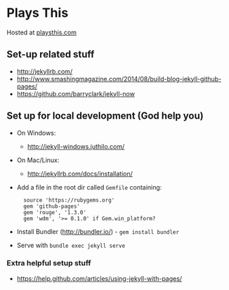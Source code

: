 # Plays This

Hosted at [playsthis.com](http://playsthis.com)

## Set-up related stuff

* http://jekyllrb.com/
* http://www.smashingmagazine.com/2014/08/build-blog-jekyll-github-pages/
* https://github.com/barryclark/jekyll-now

## Set up for local development (God help you)

* On Windows:
  * http://jekyll-windows.juthilo.com/
* On Mac/Linux:
  * http://jekyllrb.com/docs/installation/
* Add a file in the root dir called `Gemfile` containing:

        source 'https://rubygems.org'
        gem 'github-pages'
        gem 'rouge', '1.3.0'
        gem 'wdm', '>= 0.1.0' if Gem.win_platform?

* Install Bundler (http://bundler.io/) - `gem install bundler`
* Serve with `bundle exec jekyll serve`

### Extra helpful setup stuff

* https://help.github.com/articles/using-jekyll-with-pages/
